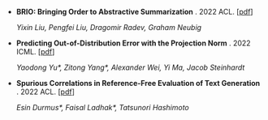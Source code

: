 
+ **BRIO: Bringing Order to Abstractive Summarization** . 2022 ACL.  [[pdf](https://arxiv.org/pdf/2203.16804.pdf)]

    *Yixin Liu, Pengfei Liu, Dragomir Radev, Graham Neubig*



+ **Predicting Out-of-Distribution Error with the Projection Norm** . 2022 ICML.  [[pdf](https://arxiv.org/pdf/2202.05834.pdf)]

    *Yaodong Yu\*, Zitong Yang\*, Alexander Wei, Yi Ma, Jacob Steinhardt*



+ **Spurious Correlations in Reference-Free Evaluation of Text Generation** . 2022 ACL.  [[pdf](https://arxiv.org/pdf/2204.09890.pdf)]

   *Esin Durmus\*, Faisal Ladhak\*, Tatsunori Hashimoto*


